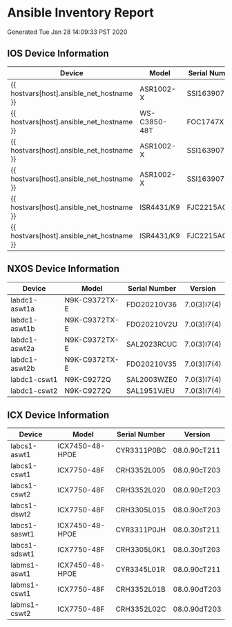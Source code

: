 # Ansible Inventory Report
Generated Tue Jan 28 14:09:33 PST 2020

## IOS Device Information

| Device | Model | Serial Number | Version |
|--------|-------|---------------|---------|
| {{ hostvars[host].ansible_net_hostname }} | ASR1002-X | SSI163907TS | 16.06.05 |
| {{ hostvars[host].ansible_net_hostname }} | WS-C3850-48T | FOC1747X16C | 03.02.03.SE |
| {{ hostvars[host].ansible_net_hostname }} | ASR1002-X | SSI1639079S | 16.06.05 |
| {{ hostvars[host].ansible_net_hostname }} | ASR1002-X | SSI163907V0 | 16.06.05 |
| {{ hostvars[host].ansible_net_hostname }} | ISR4431/K9 | FJC2215A0E4 | 16.06.05 |
| {{ hostvars[host].ansible_net_hostname }} | ISR4431/K9 | FJC2215A0E2 | 16.06.05 |

## NXOS Device Information

| Device | Model | Serial Number | Version |
|--------|-------|---------------|---------|
| labdc1-aswt1a | N9K-C9372TX-E | FDO20210V36 | 7.0(3)I7(4) |
| labdc1-aswt1b | N9K-C9372TX-E | FDO20210V2U | 7.0(3)I7(4) |
| labdc1-aswt2a | N9K-C9372TX-E | SAL2023RCUC | 7.0(3)I7(4) |
| labdc1-aswt2b | N9K-C9372TX-E | FDO20210V35 | 7.0(3)I7(4) |
| labdc1-cswt1 | N9K-C9272Q | SAL2003WZE0 | 7.0(3)I7(4) |
| labdc1-cswt2 | N9K-C9272Q | SAL1951VJEU | 7.0(3)I7(4) |

## ICX Device Information

| Device | Model | Serial Number | Version |
|--------|-------|---------------|---------|
| labcs1-aswt1 | ICX7450-48-HPOE | CYR3311P0BC | 08.0.90cT211 |
| labcs1-cswt1 | ICX7750-48F | CRH3352L005 | 08.0.90cT203 |
| labcs1-cswt2 | ICX7750-48F | CRH3352L020 | 08.0.90cT203 |
| labcs1-dswt2 | ICX7750-48F | CRH3305L015 | 08.0.90cT203 |
| labcs1-saswt1 | ICX7450-48-HPOE | CYR3311P0JH | 08.0.30sT211 |
| labcs1-sdswt1 | ICX7750-48F | CRH3305L0K1 | 08.0.30sT203 |
| labms1-aswt1 | ICX7450-48-HPOE | CYR3345L01R | 08.0.90cT211 |
| labms1-cswt1 | ICX7750-48F | CRH3352L01B | 08.0.90dT203 |
| labms1-cswt2 | ICX7750-48F | CRH3352L02C | 08.0.90dT203 |

